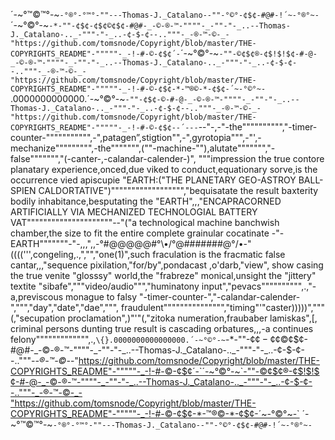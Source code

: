 ´-~°™©™°-~`-°®°-°™°-""---Thomas-J._Catalano--""-°©°-¢$¢-#@#-!´~-°®°~-`
´-~°©°-~`-*-""-¢$¢-¢$¢©¢$¢-#@#-_-©-®-™-""""-_-""-"-_..--Thomas-J._Catalano-.._-"""-"-_..-¢-$-¢--.."""-_-®-™-©-_-"https://github.com/tomsnode/Copyright/blob/master/THE-COPYRIGHTS_README"-"""""-_-!-#-©-¢$¢´-`´-~°©°-~`-""-©¢$¢®-¢$!$!$¢-#-@-_-©-®-™-""""-_-""-"-_..--Thomas-J._Catalano-.._-"""-"-_..-¢-$-¢--.."""-_-®-™-©-_-"https://github.com/tomsnode/Copyright/blob/master/THE-COPYRIGHTS_README"-"""""-_-!-#-©-¢$¢-*-™®©-*-¢$¢-´~-°©°~-`
.0000000000000.´-~°©°-~`-""-¢$¢-©-#-@-_-©-®-™-""""-_-""-"-_..--Thomas-J._Catalano-.._-"""-"-_..-¢-$-¢--.."""-_-®-™-©-_-"https://github.com/tomsnode/Copyright/blob/master/THE-COPYRIGHTS_README"-"""""-_-!-#-©-¢$¢--´---`--"-,-"-the"""""""""","-timer-counter-""""""""""",-",patagen”,stigtion"",-",gyrotopia""",-"',-mechanize""""""""",-the""""""",(""-machine-""),alutate""""""","-false""""""","(-canter-,-calandar-calender-)", """impression the true contore planatary experience,onced,due viked to conduct,equationary sorve,is the occurrence vied apiscupie "EARTH:("THE PLANETARY GEO-ASTROY BALL-SPIEN CALDORTATIVE")"""""""""""""""""","bequisatate the result baxterity bodily inhabitance,besputating the "EARTH",,,"ENCAPRACORNED ARTIFICIALLY VIA MECHANIZED TECHNOLOGIAL BATTERY VAT"""""""""""""""""""""--"("a technological machine banchwish chamber,the size to fit the entire complete grainular cocatinate -"-EARTH"""""""-"-,,,",,-°#@@@@@#°\•/°@#######@°/•\-"((((''',congeling,.,","","one(1)",such fraculation is the fracmatic false cantar,,,"sequence pixilation,"for/by",pondacast ,o'darb,"view", show casing the true venite "glosssy" world,the "frabreze" monical,unsight the "jittery" textite "sibafe","""video/audio""","huminatony input","pevacs"""""""""",.,"-a,previscous monague to falsy "-timer-counter-","-calandar-calender-",""","day","date","dae",""", fraudulent""""""""""""""","timing"'"caster)))))","""(,"secupation proclamation",)"'"(,"zitoka numeration,fraubaber lamiskas",[, criminal persons dunting true result is cascading orbatures,,,-a continues felony""""""""""""",.,`\{}.0000000000000000.´-~°©°-~`-*-""-¢$¢-¢$¢©¢$¢-#@#-_-©-®-™-""""-_-""-"-_..--Thomas-J._Catalano-.._-"""-"-_..-¢-$-¢--.."""-_-®-™-©-_-"https://github.com/tomsnode/Copyright/blob/master/THE-COPYRIGHTS_README"-"""""-_-!-#-©-¢$¢´-`´-~°©°-~`-""-©¢$¢®-¢$!$!$¢-#-@-_-©-®-™-""""-_-""-"-_..--Thomas-J._Catalano-.._-"""-"-_..-¢-$-¢--.."""-_-®-™-©-_-"https://github.com/tomsnode/Copyright/blob/master/THE-COPYRIGHTS_README"-"""""-_-!-#-©-¢$¢-*-™®©-*-¢$¢-´~-°©°~-`
´-~°™©™°-~`-°®°-°™°-""---Thomas-J._Catalano--""-°©°-¢$¢-#@#-!´~-°®°~-`
